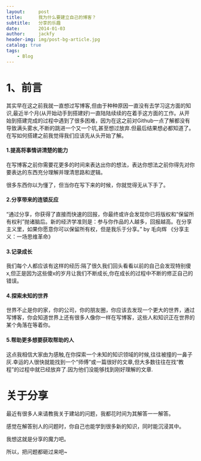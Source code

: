 ```yaml
---
layout:     post
title:      我为什么要建立自己的博客？
subtitle:   分享的乐趣
date:       2014-01-03
author:     jackfy
header-img: img/post-bg-article.jpg
catalog: true
tags:
    - Blog
---
```


# 1、前言
其实早在这之前我就一直想过写博客,但由于种种原因一直没有去学习这方面的知识,最近半个月(从开始动手到搭建好)一直陆陆续续的在着手这方面的工作。从开始到搭建完成的过程中遇到了很多困难，因为在这之前对Github一点了解都没有导致满头雾水,不断的跳进一个又一个坑,甚至想过放弃.但最后结果想必都知道了。在写如何搭建之前我觉得我们应该先从头开始了解。

#### 1.提高将事情讲清楚的能力
在写博客之前你需要花更多的时间来表达出你的想法，表达你想法之前你得先对你要表达的东西充分理解并理清思路和逻辑。

很多东西你以为懂了，但当你在写下来的时候，你就觉得无从下手了。

#### 2.分享带来的连锁反应
“通过分享，你获得了直接而快速的回报，你最终或许会发现你已将版权和“保留所有权利”抛诸脑后。新的经济学准则是：参与你作品的人越多，回报越高。在分享主义里，如果你愿意你可以保留所有权，但是我乐于分享。” by 毛向辉 《分享主义：一场思维革命》

#### 3.记录成长
我们每个人都应该有这样的经历:隔了很久我们回头看看以前的自己会发现特别傻x,但正是因为这些傻x的岁月让我们不断成长,你在成长的过程中不断的修正自己的错误。

#### 4.探索未知的世界
世界不止是你的家，你的公司，你的朋友圈，你应该去发现一个更大的世界，通过写博客，你会知道世界上还有很多人像你一样在写博客，这些人和知识正在世界的某个角落在等着你。

#### 5.帮助更多想要获取帮助的人
这点我相信大家由为感触,在你探索一个未知的知识领域的时候,往往被撞的一鼻子灰.幸运的人很快就能找到一个“师傅”或一篇很好的文章,但大多数往往在找“教程”的过程中就已经放弃了.因为他们没能够找到刚好理解的文章.


# 关于分享

最近有很多人来请教我关于建站的问题，我都花时间为其解答一一解答。

感觉在解答别人的问题时，你自己也能学到很多新的知识，同时能沉浸其中。

我想这就是分享的魔力吧。

所以，把问题都砸过来吧~



